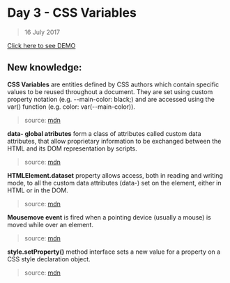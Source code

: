 # Day 3 - CSS Variables
> 16 July 2017

[Click here to see DEMO](https://noeemi.github.io/JavaScript30/Day03-CSSVariables/)

## New  knowledge:
**CSS Variables** are entities defined by CSS authors which contain specific values to be reused throughout a document. They are set using custom property notation (e.g. --main-color: black;) and are accessed using the var() function (e.g. color: var(--main-color)).
> source: [mdn](https://developer.mozilla.org/en-US/docs/Web/CSS/Using_CSS_variables)

**data- global atributes** form a class of attributes called custom data attributes, that allow proprietary information to be exchanged between the HTML and its DOM representation by scripts.
> source: [mdn](https://developer.mozilla.org/en-US/docs/Web/HTML/Global_attributes/data-*)

**HTMLElement.dataset** property allows access, both in reading and writing mode, to all the custom data attributes (data-) set on the element, either in HTML or in the DOM.
> source: [mdn](https://developer.mozilla.org/en-US/docs/Web/API/HTMLElement/dataset)

**Mousemove event** is fired when a pointing device (usually a mouse) is moved while over an element.
> source: [mdn](https://developer.mozilla.org/en-US/docs/Web/Events/mousemove)

**style.setProperty()** method interface sets a new value for a property on a CSS style declaration object.
> source: [mdn](https://developer.mozilla.org/en-US/docs/Web/API/CSSStyleDeclaration/setProperty)
